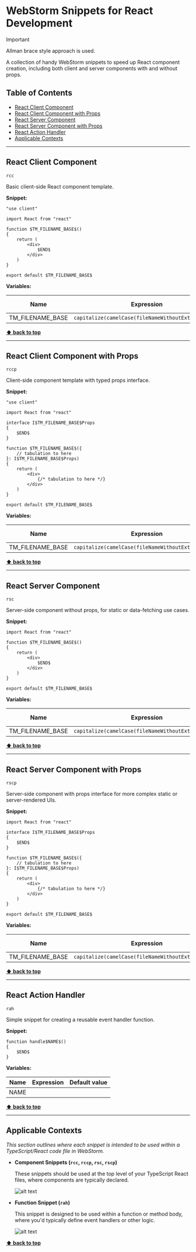 <!-- @format -->

# WebStorm Snippets for React Development

> [!IMPORTANT]
> Allman brace style approach is used.

A collection of handy WebStorm snippets to speed up React component creation, including both client and server components with and without props.

## Table of Contents

-   [React Client Component](#react-client-component)
-   [React Client Component with Props](#react-client-component-with-props)
-   [React Server Component](#react-server-component)
-   [React Server Component with Props](#react-server-component-with-props)
-   [React Action Handler](#react-action-handler)
-   [Applicable Contexts](#applicable-contexts)

---

## React Client Component

`rcc`

Basic client-side React component template.

**Snippet:**

```tsx
"use client"

import React from "react"

function $TM_FILENAME_BASE$()
{
    return (
        <div>
            $END$
        </div>
    )
}

export default $TM_FILENAME_BASE$

```

**Variables:**

| Name             | Expression                                          | Default value |
| ---------------- | --------------------------------------------------- | ------------- |
| TM_FILENAME_BASE | `capitalize(camelCase(fileNameWithoutExtension()))` | ""            |

**[⬆️ back to top](#webstorm-snippets-for-react-development)**

---

## React Client Component with Props

`rccp`

Client-side component template with typed props interface.

**Snippet:**

```tsx
"use client"

import React from "react"

interface I$TM_FILENAME_BASE$Props
{
    $END$
}

function $TM_FILENAME_BASE$({
    // tabulation to here
}: I$TM_FILENAME_BASE$Props)
{
    return (
        <div>
            {/* tabulation to here */}
        </div>
    )
}

export default $TM_FILENAME_BASE$

```

**Variables:**

| Name             | Expression                                          | Default value |
| ---------------- | --------------------------------------------------- | ------------- |
| TM_FILENAME_BASE | `capitalize(camelCase(fileNameWithoutExtension()))` | ""            |

**[⬆️ back to top](#webstorm-snippets-for-react-development)**

---

## React Server Component

`rsc`

Server-side component without props, for static or data-fetching use cases.

**Snippet:**

```tsx
import React from "react"

function $TM_FILENAME_BASE$()
{
    return (
        <div>
            $END$
        </div>
    )
}

export default $TM_FILENAME_BASE$

```

**Variables:**

| Name             | Expression                                          | Default value |
| ---------------- | --------------------------------------------------- | ------------- |
| TM_FILENAME_BASE | `capitalize(camelCase(fileNameWithoutExtension()))` | ""            |

**[⬆️ back to top](#webstorm-snippets-for-react-development)**

---

## React Server Component with Props

`rscp`

Server-side component with props interface for more complex static or server-rendered UIs.

**Snippet:**

```tsx
import React from "react"

interface I$TM_FILENAME_BASE$Props
{
    $END$
}

function $TM_FILENAME_BASE$({
    // tabulation to here
}: I$TM_FILENAME_BASE$Props)
{
    return (
        <div>
            {/* tabulation to here */}
        </div>
    )
}

export default $TM_FILENAME_BASE$

```

**Variables:**

| Name             | Expression                                          | Default value |
| ---------------- | --------------------------------------------------- | ------------- |
| TM_FILENAME_BASE | `capitalize(camelCase(fileNameWithoutExtension()))` | ""            |

**[⬆️ back to top](#webstorm-snippets-for-react-development)**

---

## React Action Handler

`rah`

Simple snippet for creating a reusable event handler function.

**Snippet:**

```tsx
function handle$NAME$()
{
    $END$
}
```

**Variables:**

| Name | Expression | Default value |
| ---- | ---------- | ------------- |
| NAME |            |               |

**[⬆️ back to top](#webstorm-snippets-for-react-development)**

---

## Applicable Contexts

_This section outlines where each snippet is intended to be used within a TypeScript/React code file in WebStorm._

-   **Component Snippets (`rcc`, `rccp`, `rsc`, `rscp`)**

    These snippets should be used at the top level of your TypeScript React files, where components are typically declared.

    ![alt text](assets/ts-top-lvl.png)

-   **Function Snippet (`rah`)**

    This snippet is designed to be used within a function or method body, where you'd typically define event handlers or other logic.

    ![alt text](assets/ts-statement.png)

**[⬆️ back to top](#webstorm-snippets-for-react-development)**
